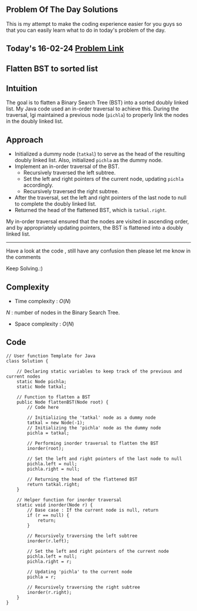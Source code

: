 ## Problem Of The Day Solutions

This is my attempt to make the coding experience easier for you guys so that you can easily learn what to do in today's problem of the day.

## Today's 16-02-24 [Problem Link](https://www.geeksforgeeks.org/problems/flatten-bst-to-sorted-list--111950/1)
## Flatten BST to sorted list

## Intuition
The goal is to flatten a Binary Search Tree (BST) into a sorted doubly linked list. My Java code used an in-order traversal to achieve this. During the traversal, Igi maintained a previous node (`pichla`) to properly link the nodes in the doubly linked list.


## Approach

- Initialized a dummy node (`tatkal`) to serve as the head of the resulting doubly linked list. Also, initialized `pichla` as the dummy node.
- Implement an in-order traversal of the BST.
   - Recursively traversed the left subtree.
   - Set the left and right pointers of the current node, updating `pichla` accordingly.
   - Recursively traversed the right subtree.
- After the traversal, set the left and right pointers of the last node to null to complete the doubly linked list.
- Returned the head of the flattened BST, which is `tatkal.right`.

My in-order traversal ensured that the nodes are visited in ascending order, and by appropriately updating pointers, the BST is flattened into a doubly linked list.

---
Have a look at the code , still have any confusion then please let me know in the comments

Keep Solving.:)

## Complexity
- Time complexity : $O(N)$
<!-- Add your time complexity here, e.g. $$O())$$ -->

$N$ : number of nodes in the Binary Search Tree.

- Space complexity : $O(N)$
<!-- Add your space complexity here, e.g. $$O(n)$$ -->
## Code 

```
// User function Template for Java
class Solution {
    
    // Declaring static variables to keep track of the previous and current nodes
    static Node pichla;
    static Node tatkal;

    // Function to flatten a BST
    public Node flattenBST(Node root) {
        // Code here

        // Initializing the 'tatkal' node as a dummy node
        tatkal = new Node(-1);
        // Initializing the 'pichla' node as the dummy node
        pichla = tatkal;

        // Performing inorder traversal to flatten the BST
        inorder(root);

        // Set the left and right pointers of the last node to null
        pichla.left = null;
        pichla.right = null;

        // Returning the head of the flattened BST
        return tatkal.right;
    }

    // Helper function for inorder traversal
    static void inorder(Node r) {
        // Base case : If the current node is null, return
        if (r == null) {
            return;
        }

        // Recursively traversing the left subtree
        inorder(r.left);

        // Set the left and right pointers of the current node
        pichla.left = null;
        pichla.right = r;

        // Updating 'pichla' to the current node
        pichla = r;

        // Recursively traversing the right subtree
        inorder(r.right);
    }
}
```

